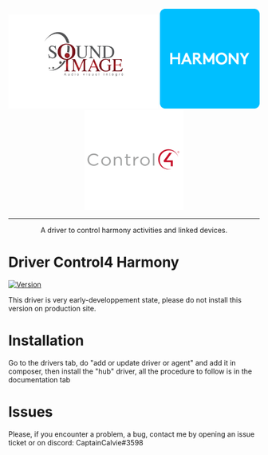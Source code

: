 <p align="center">
  <img src="./images/sound-image-logo.png" alt "Soundimage" width="300">
  <img src="./images/harmony-logo.png" alt="Harmony" width="200"/>
  <img src="./images/control4-vector-logo.svg" alt="Control4" width="200"/>
  
</p>

---

<p align="center">A driver to control harmony activities and linked devices.</p>

# Driver Control4 Harmony

[![Version](https://img.shields.io/badge/version-2-green.svg)](https://github.com/CdriFry/)
<P>This driver is very early-developpement state, please do not install this version on production site. </p>

# Installation 

<p>Go to the drivers tab, do "add or update driver or agent" and add it in composer, then install the "hub" driver, all the procedure to follow is in the documentation tab</p>

# Issues

<p>Please, if you encounter a problem, a bug, contact me by opening an issue ticket or on discord: CaptainCalvie#3598</p>
